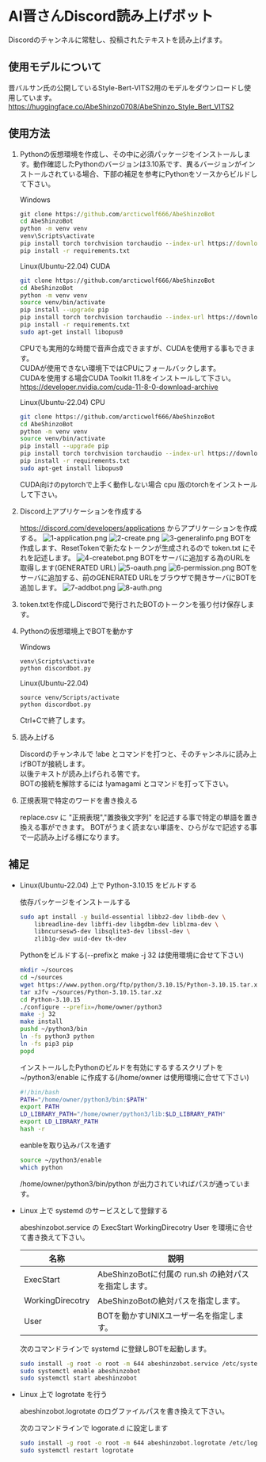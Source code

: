 # AI晋さんDiscord読み上げボット

Discordのチャンネルに常駐し、投稿されたテキストを読み上げます。

## 使用モデルについて

晋バルサン氏の公開しているStyle-Bert-VITS2用のモデルをダウンロードし使用しています。<br>
https://huggingface.co/AbeShinzo0708/AbeShinzo_Style_Bert_VITS2

## 使用方法
1. Pythonの仮想環境を作成し、その中に必須パッケージをインストールします。動作確認したPythonのバージョンは3.10系です、異るバージョンがインストールされている場合、下部の補足を参考にPythonをソースからビルドして下さい。

    Windows
    ```bat
    git clone https://github.com/arcticwolf666/AbeShinzoBot
    cd AbeShinzoBot
    python -m venv venv
    venv\Scripts\activate
    pip install torch torchvision torchaudio --index-url https://download.pytorch.org/whl/cu118
    pip install -r requirements.txt
    ```

    Linux(Ubuntu-22.04) CUDA
    ```bash
    git clone https://github.com/arcticwolf666/AbeShinzoBot
    cd AbeShinzoBot
    python -m venv venv
    source venv/bin/activate
    pip install --upgrade pip
    pip install torch torchvision torchaudio --index-url https://download.pytorch.org/whl/cu118
    pip install -r requirements.txt
    sudo apt-get install libopus0
    ```

    CPUでも実用的な時間で音声合成できますが、CUDAを使用する事もできます。<br>
    CUDAが使用できない環境下ではCPUにフォールバックします。<br>
    CUDAを使用する場合CUDA Toolkit 11.8をインストールして下さい。<br>
    https://developer.nvidia.com/cuda-11-8-0-download-archive

    Linux(Ubuntu-22.04) CPU
    ```bash
    git clone https://github.com/arcticwolf666/AbeShinzoBot
    cd AbeShinzoBot
    python -m venv venv
    source venv/bin/activate
    pip install --upgrade pip
    pip install torch torchvision torchaudio --index-url https://download.pytorch.org/whl/cpu
    pip install -r requirements.txt
    sudo apt-get install libopus0
    ```

    CUDA向けのpytorchで上手く動作しない場合 cpu 版のtorchをインストールして下さい。<br>

2. Discord上アプリケーションを作成する

    https://discord.com/developers/applications からアプリケーションを作成する。
    ![1-application.png](images/1-applications.png)
    ![2-create.png](images/2-create.png)
    ![3-generalinfo.png](images/3-generalinfo.png)
    BOTを作成します、ResetTokenで新たなトークンが生成されるので token.txt にそれを記述します。
    ![4-createbot.png](images/4-createbot.png)
    BOTをサーバに追加する為のURLを取得します(GENERATED URL)
    ![5-oauth.png](images/5-oauth.png)
    ![6-permission.png](images/6-permission.png)
    BOTをサーバに追加する、前のGENERATED URLをブラウザで開きサーバにBOTを追加します。
    ![7-addbot.png](images/7-addbot.png)
    ![8-auth.png](images/8-auth.png)

3. token.txtを作成しDiscordで発行されたBOTのトークンを張り付け保存します。

4. Pythonの仮想環境上でBOTを動かす

    Windows
    ```
    venv\Scripts\activate
    python discordbot.py
    ```

    Linux(Ubuntu-22.04)
    ```
    source venv/Scripts/activate
    python discordbot.py
    ```

    Ctrl+Cで終了します。

5. 読み上げる

    Discordのチャンネルで !abe とコマンドを打つと、そのチャンネルに読み上げBOTが接続します。<br>
    以後テキストが読み上げられる筈です。<br>
    BOTの接続を解除するには !yamagami とコマンドを打って下さい。<br>

6. 正規表現で特定のワードを書き換える

    replace.csv に "正規表現","置換後文字列" を記述する事で特定の単語を置き換える事ができます。
    BOTがうまく読まない単語を、ひらがなで記述する事で一応読み上げる様になります。

## 補足
* Linux(Ubuntu-22.04) 上で Python-3.10.15 をビルドする

    依存パッケージをインストールする
    ```bash
    sudo apt install -y build-essential libbz2-dev libdb-dev \
        libreadline-dev libffi-dev libgdbm-dev liblzma-dev \
        libncursesw5-dev libsqlite3-dev libssl-dev \
        zlib1g-dev uuid-dev tk-dev
    ```

    Pythonをビルドする(--prefixと make -j 32 は使用環境に合せて下さい)
    ```bash
    mkdir ~/sources
    cd ~/sources
    wget https://www.python.org/ftp/python/3.10.15/Python-3.10.15.tar.xz
    tar xJfv ~/sources/Python-3.10.15.tar.xz
    cd Python-3.10.15
    ./configure --prefix=/home/owner/python3
    make -j 32
    make install
    pushd ~/python3/bin
    ln -fs python3 python
    ln -fs pip3 pip
    popd
    ```

    インストールしたPythonのビルドを有効にするするスクリプトを ~/python3/enable に作成する(/home/owner は使用環境に合せて下さい)
    ```bash
    #!/bin/bash
    PATH="/home/owner/python3/bin:$PATH"
    export PATH
    LD_LIBRARY_PATH="/home/owner/python3/lib:$LD_LIBRARY_PATH"
    export LD_LIBRARY_PATH
    hash -r
    ```

    eanbleを取り込みパスを通す
    ```bash
    source ~/python3/enable
    which python
    ```

    /home/owner/python3/bin/python が出力されていればパスが通っています。

* Linux 上で systemd のサービスとして登録する

    abeshinzobot.service の ExecStart WorkingDirecotry User を環境に合せて書き換えて下さい。

    | 名称      | 説明 |
    |-----------|------|
    | ExecStart | AbeShinzoBotに付属の run.sh の絶対パスを指定します。|
    | WorkingDirecotry | AbeShinzoBotの絶対パスを指定します。|
    | User | BOTを動かすUNIXユーザー名を指定します。|

    次のコマンドラインで systemd に登録しBOTを起動します。
    ```bash
    sudo install -g root -o root -m 644 abeshinzobot.service /etc/systemd/system/abeshinzobot.service 
    sudo systemctl enable abeshinzobot
    sudo systemctl start abeshinzobot
    ```

* Linux 上で logrotate を行う

    abeshinzobot.logrotate のログファイルパスを書き換えて下さい。

    次のコマンドラインで logorate.d に設定します
    ```bash
    sudo install -g root -o root -m 644 abeshinzobot.logrotate /etc/logrotate.d/abeshinzobot
    sudo systemctl restart logrotate
    ```
